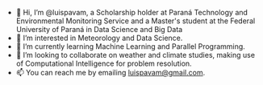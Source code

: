- 👋 Hi, I’m @luispavam, a Scholarship holder at Paraná Technology and Environmental Monitoring Service and a Master's student at the Federal University of Paraná in Data Science and Big Data
- 👀 I’m interested in Meteorology and Data Science.
- 🌱 I’m currently learning Machine Learning and Parallel Programming.
- 💞️ I’m looking to collaborate on weather and climate studies, making use of Computational Intelligence for problem resolution.
- 📫 You can reach me by emailing luispavam@gmail.com. 

<!---
luispavam/luispavam is a ✨ special ✨ repository because its `README.md` (this file) appears on your GitHub profile.
You can click the Preview link to take a look at your changes.
--->
